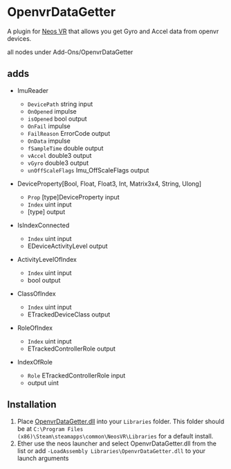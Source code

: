 # OpenvrDataGetter

A plugin for [Neos VR](https://neos.com/) that allows you get Gyro and Accel data from openvr devices.

all nodes under Add-Ons/OpenvrDataGetter
## adds
- ImuReader
	- `DevicePath` string input
	- `OnOpened` impulse
	- `isOpened` bool output
	- `OnFail` impulse
	- `FailReason` ErrorCode output
	- `OnData` impulse
	- `fSampleTime` double output
	- `vAccel` double3 output
	- `vGyro` double3 output
	- `unOffScaleFlags` Imu_OffScaleFlags output

- DeviceProperty[Bool, Float, Float3, Int, Matrix3x4, String, Ulong]
	- `Prop` [type]DeviceProperty input
	- `Index` uint input
	- [type] output

- IsIndexConnected
	- `Index` uint input
	- EDeviceActivityLevel output

- ActivityLevelOfIndex
	- `Index` uint input
	- bool output

- ClassOfIndex
	- `Index` uint input
	- ETrackedDeviceClass output

- RoleOfIndex
	- `Index` uint input
	- ETrackedControllerRole output

- IndexOfRole
	- `Role` ETrackedControllerRole input
	- output uint

## Installation
1. Place [OpenvrDataGetter.dll](https://github.com/eia485/NeosOpenvrDataGetter/releases/latest/download/OpenvrDataGetter.dll) into your `Libraries` folder. This folder should be at `C:\Program Files (x86)\Steam\steamapps\common\NeosVR\Libraries` for a default install.
1. Ether use the neos launcher and select OpenvrDataGetter.dll from the list or add `-LoadAssembly Libraries\OpenvrDataGetter.dll` to your launch arguments